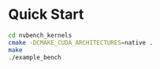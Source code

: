 # Quick Start

```sh
cd nvbench_kernels
cmake -DCMAKE_CUDA_ARCHITECTURES=native .
make
./example_bench
```
